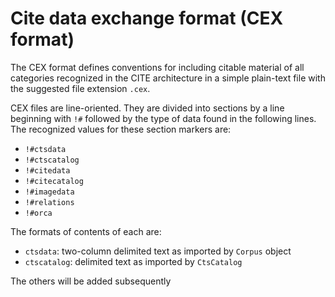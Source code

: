 # Cite data exchange format (CEX format)

The CEX format defines conventions for including citable material of all categories recognized in the CITE architecture in a simple plain-text file with the suggested file extension `.cex`.

CEX files are line-oriented.  They are divided into sections by a line beginning with `!#` followed by the type of data found in the following lines.  The recognized values for these section markers are:

- `!#ctsdata`
- `!#ctscatalog`
- `!#citedata`
- `!#citecatalog`
- `!#imagedata`
- `!#relations`
- `!#orca`

The formats of contents of each are:



- `ctsdata`: two-column delimited text as imported by `Corpus` object
- `ctscatalog`: delimited text as imported by `CtsCatalog`

The others will be added subsequently
